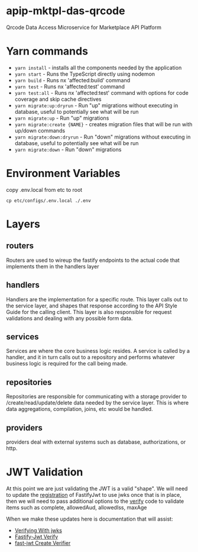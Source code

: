 # apip-mktpl-das-qrcode

Qrcode Data Access Microservice for Marketplace API Platform

# Yarn commands

-   `yarn install` - installs all the components needed by the application
-   `yarn start` - Runs the TypeScript directly using nodemon
-   `yarn build` - Runs nx 'affected:build' command
-   `yarn test` - Runs nx 'affected:test' command
-   `yarn test:all` - Runs nx 'affected:test' command with options for code coverage and skip cache directives
-   `yarn migrate:up:dryrun` - Run "up" migrations without executing in database, useful to potentially see what will be run
-   `yarn migrate:up` - Run "up" migrations
-   `yarn migrate:create {NAME}` - creates migration files that will be run with up/down commands
-   `yarn migrate:down:dryrun` - Run "down" migrations without executing in database, useful to potentially see what will be run
-   `yarn migrate:down` - Run "down" migrations

# Environment Variables

copy .env.local from etc to root

```
cp etc/configs/.env.local ./.env
```

# Layers

## routers

Routers are used to wireup the fastify endpoints to the actual code that implements them in the handlers layer

## handlers

Handlers are the implementation for a specific route. This layer calls out to the service layer, and shapes that response according to the API Style Guide for the calling client. This layer is also responsible for request validations and dealing with any possible form data.

## services

Services are where the core business logic resides. A service is called by a handler, and it in turn calls out to a repository and performs whatever business logic is required for the call being made.

## repositories

Repositories are responsible for communicating with a storage provider to /create/read/update/delete data needed by the service layer. This is where data aggregations, compilation, joins, etc would be handled.

## providers

providers deal with external systems such as database, authorizations, or http.

# JWT Validation

At this point we are just validating the JWT is a valid "shape". We will need to update the [registration](https://github.com/coe/apip-mktpl-das-qrcode/blob/main/src/providers/jwt/jwtProvider.ts#L9) of FastifyJwt to use jwks once that is in place, then we will need to pass additional options to the [verify](https://github.com/coe/apip-mktpl-das-qrcode/blob/main/src/providers/jwt/jwtProvider.ts#L15) code to validate items such as complete, allowedAud, allowedIss, maxAge

When we make these updates here is documentation that will assist:

-   [Verifying With jwks](https://github.com/fastify/fastify-jwt#verifying-with-jwks)
-   [Fastify-Jwt Verify](https://github.com/fastify/fastify-jwt#verify)
-   [fast-jwt Create Verifier](https://github.com/nearform/fast-jwt#createverifier)
